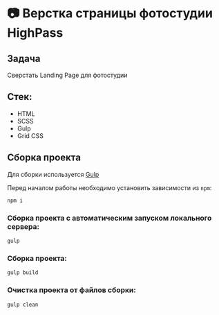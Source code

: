 # 📷 Верстка страницы фотостудии HighPass

## Задача

Сверстать Landing Page для фотостудии

## Стек:

- HTML
- SCSS
- Gulp
- Grid CSS

## Сборка проекта

Для сборки используется [Gulp](https://github.com/gulpjs/gulp)

Перед началом работы необходимо установить зависимости из `npm`:

```
npm i
```

### Сборка проекта с автоматическим запуском локального сервера:

```
gulp
```

### Сборка проекта:

```
gulp build
```

### Очистка проекта от файлов сборки:

```
gulp clean
```
